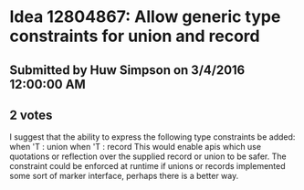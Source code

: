 # Idea 12804867: Allow generic type constraints for union and record #

## Submitted by Huw Simpson on 3/4/2016 12:00:00 AM

## 2 votes

I suggest that the ability to express the following type constraints be added:
when 'T : union
when 'T : record
This would enable apis which use quotations or reflection over the supplied record or union to be safer.
The constraint could be enforced at runtime if unions or records implemented some sort of marker interface, perhaps there is a better way.




